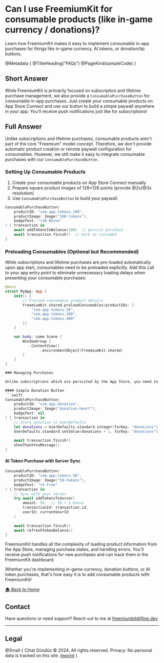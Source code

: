# Can I use FreemiumKit for consumable products (like in-game currency / donations)?

Learn how FreemiumKit makes it easy to implement consumable in-app purchases for things like in-game currency, AI tokens, or donation/tip buttons.

@Metadata {
   @TitleHeading("FAQs")
   @PageKind(sampleCode)
}

## Short Answer

While FreemiumKit is primarily focused on subscription and lifetime purchase management, we also provide a `ConsumablePurchaseButton` for consumable in-app purchases. Just create your consumable products on App Store Connect and use our button to build a simple paywall anywhere in your app. You'll receive push notifications just like for subscriptions!

## Full Answer

Unlike subscriptions and lifetime purchases, consumable products aren't part of the core "Freemium" model concept. Therefore, we don't provide automatic product creation or remote paywall configuration for consumables. However, we still make it easy to integrate consumable purchases with our `ConsumablePurchaseButton`.

### Setting Up Consumable Products

1. Create your consumable products on App Store Connect manually
2. Prepare square product images of 128×128 points (provide @2x/@3x resolution)
3. Use `ConsumablePurchaseButton` to build your paywall:

```swift
ConsumablePurchaseButton(
    productID: "com.app.tokens.100",
    productImage: Image("100-tokens"),
    badgeText: "+10 Bonus"
) { transaction in
    await addTokensToBalance(100)  // persist purchase
    await transaction.finish()  // mark as consumed
}
```

### Preloading Consumables (Optional but Recommended)

While subscriptions and lifetime purchases are pre-loaded automatically upon app start, consumables need to be preloaded explicitly. Add this call to your app entry point to eliminate unnecessary loading delays when presenting your consumable purchases:

```swift
@main
struct MyApp: App {
    init() {
        // Preload consumable product details
        FreemiumKit.shared.preloadConsumables(productIDs: [
            "com.app.tokens.50",
            "com.app.tokens.100",
            "com.app.tokens.400"
        ])
    }

    var body: some Scene {
        WindowGroup {
            ContentView()
                .environmentObject(FreemiumKit.shared)
        }
    }
}

### Managing Purchases

Unlike subscriptions which are persisted by the App Store, you need to implement your own logic to handle consumable purchases. Some examples:

#### Simple Donation Button
```swift
ConsumablePurchaseButton(
    productID: "com.app.donation",
    productImage: Image("donation-heart"),
    badgeText: nil
) { transaction in
    // Store donation in UserDefaults
    let donations = UserDefaults.standard.integer(forKey: "donations") ?? 0
    UserDefaults.standard.setValue(donations + 1, forKey: "donations")
    
    await transaction.finish()
    showThankYouMessage()
}
```

#### AI Token Purchase with Server Sync
```swift
ConsumablePurchaseButton(
    productID: "com.app.tokens.50",
    productImage: Image("50-tokens"),
    badgeText: "+5 Free"
) { transaction in
    // Sync with your server
    try await addTokensToServer(
        amount: 55,  // 50 + 5 bonus
        transactionId: transaction.id,
        userId: currentUserId
    )
    
    await transaction.finish()
    await refreshTokenBalance()
}
```

FreemiumKit handles all the complexity of loading product information from the App Store, managing purchase states, and handling errors. You'll receive push notifications for new purchases and can track them in the FreemiumKit dashboard.

Whether you're implementing in-game currency, donation buttons, or AI token purchases, that's how easy it is to add consumable products with FreemiumKit!

[🏠 Back to Home](https://freemiumkit.app)

## Contact

Have questions or need support? Reach out to me at [freemiumkit@fline.dev](mailto:freemiumkit@fline.dev).

---

## Legal

@Small {
   Cihat Gündüz © 2024. All rights reserved.
   Privacy: No personal data is tracked on this site.
   [Imprint](https://www.fline.dev/imprint/)
}
